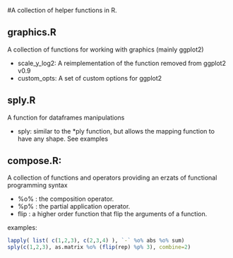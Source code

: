 #A collection of helper functions in R.

## graphics.R
A collection of functions for working with graphics (mainly ggplot2)
  - scale\_y\_log2: A reimplementation of the function removed from ggplot2 v0.9
  - custom_opts: A set of custom options for ggplot2

## sply.R
A function for dataframes manipulations
  - sply: similar to the *ply function, but allows the mapping function to have any shape. See examples

## compose.R: 
A collection of functions and operators providing an erzats of functional programming syntax
  - %o% : the composition operator.
  - %p% : the partial application operator.
  - flip : a higher order function that flip the arguments of a function.

examples:
```r
lapply( list( c(1,2,3), c(2,3,4) ), `-` %o% abs %o% sum)
sply(c(1,2,3), as.matrix %o% (flip(rep) %p% 3), combine=2) 
```

